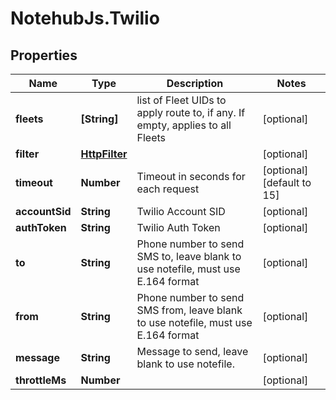 # NotehubJs.Twilio

## Properties

Name | Type | Description | Notes
------------ | ------------- | ------------- | -------------
**fleets** | **[String]** | list of Fleet UIDs to apply route to, if any.  If empty, applies to all Fleets | [optional] 
**filter** | [**HttpFilter**](HttpFilter.md) |  | [optional] 
**timeout** | **Number** | Timeout in seconds for each request | [optional] [default to 15]
**accountSid** | **String** | Twilio Account SID | [optional] 
**authToken** | **String** | Twilio Auth Token | [optional] 
**to** | **String** | Phone number to send SMS to, leave blank to use notefile, must use E.164 format | [optional] 
**from** | **String** | Phone number to send SMS from, leave blank to use notefile, must use E.164 format | [optional] 
**message** | **String** | Message to send, leave blank to use notefile. | [optional] 
**throttleMs** | **Number** |  | [optional] 


